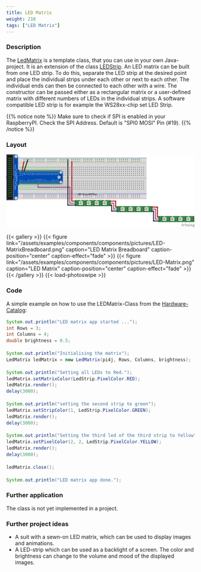 ```yaml
---
title: LED Matrix
weight: 210
tags: ["LED Matrix"]
---
```


### Description

The [LedMatrix](https://github.com/Pi4J/pi4j-example-components/tree/main/src/main/java/com/pi4j//catalog/components/LedMatrix.java) is a template class, that you can use in your own Java-project.
It is an extension of the class [LEDStrip](https://pi4j.com/examples/components/ledstrip/). An LED matrix can be built from one LED strip. To do this, separate the LED strip at the desired point and place the individual strips under each other or next to each other. The individual ends can then be connected to each other with a wire.
The constructor can be passed either as a rectangular matrix or a user-defined matrix with different numbers of LEDs in the individual strips. A software compatible LED strip is for example the WS28xx-chip set LED Strip.

{{% notice note %}}
Make sure to check if SPI is enabled in your RaspberryPI.
Check the SPI Address. Default is "SPI0 MOSI" Pin (#19).
{{% /notice %}}

### Layout

![LEDMatrix Layout](/assets/examples/components/components/Layout-LEDMatrix.png)

{{< gallery >}}
{{< figure link="/assets/examples/components/components/pictures/LED-MatrixBreadboard.png" caption="LED Matrix Breadboard" caption-position="center" caption-effect="fade" >}}
{{< figure link="/assets/examples/components/components/pictures/LED-Matrix.png" caption="LED Matrix" caption-position="center" caption-effect="fade" >}}
{{< /gallery >}}
{{< load-photoswipe >}}

### Code

A simple example on how to use the LEDMatrix-Class from the [Hardware-Catalog](https://github.com/Pi4J/pi4j-example-components):

```java
System.out.println("LED matrix app started ...");
int Rows = 3;
int Columns = 4;
double brightness = 0.5;

System.out.println("Initialising the matrix");
LedMatrix ledMatrix = new LedMatrix(pi4j, Rows, Columns, brightness);

System.out.println("Setting all LEDs to Red.");
ledMatrix.setMatrixColor(LedStrip.PixelColor.RED);
ledMatrix.render();
delay(3000);

System.out.println("setting the second strip to green");
ledMatrix.setStripColor(1, LedStrip.PixelColor.GREEN);
ledMatrix.render();
delay(3000);

System.out.println("Setting the third led of the third strip to Yellow");
ledMatrix.setPixelColor(2, 2, LedStrip.PixelColor.YELLOW);
ledMatrix.render();
delay(3000);

ledMatrix.close();

System.out.println("LED matrix app done.");
```

### Further application

The class is not yet implemented in a project.

### Further project ideas

- A suit with a sewn-on LED matrix, which can be used to display images and animations.
- A LED-strip which can be used as a backlight of a screen. The color and brightness can change to the volume and mood of the displayed images.